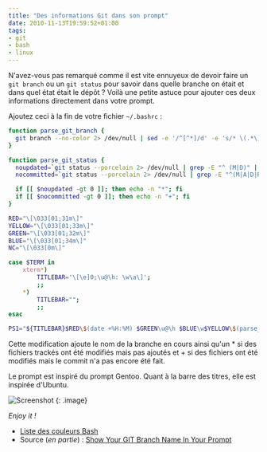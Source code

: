 ```yaml
---
title: "Des informations Git dans son prompt"
date: 2010-11-13T19:59:52+01:00
tags:
- git
- bash
- linux
---
```


N'avez-vous pas remarqué comme il est vite ennuyeux de devoir faire un `git branch` ou un `git status` pour savoir dans quelle branche on était et dans quel état était le dépôt ? Voilà une petite astuce pour ajouter ces deux informations directement dans votre prompt.

Ajoutez ceci à la fin de votre fichier `~/.bashrc` :

``` bash
function parse_git_branch {
  git branch --no-color 2> /dev/null | sed -e '/^[^*]/d' -e 's/* \(.*\)/(\1)/'
}

function parse_git_status {
  noupdated=`git status --porcelain 2> /dev/null | grep -E "^ (M|D)" | wc -l`
  nocommitted=`git status --porcelain 2> /dev/null | grep -E "^(M|A|D|R|C)" | wc -l`

  if [[ $noupdated -gt 0 ]]; then echo -n "*"; fi
  if [[ $nocommitted -gt 0 ]]; then echo -n "+"; fi
}

RED="\[\033[01;31m\]"
YELLOW="\[\033[01;33m\]"
GREEN="\[\033[01;32m\]"
BLUE="\[\033[01;34m\]"
NC="\[\033[0m\]"

case $TERM in
    xterm*)
        TITLEBAR='\[\e]0;\u@\h: \w\a\]';
        ;;
    *)
        TITLEBAR="";
        ;;
esac

PS1="${TITLEBAR}$RED\$(date +%H:%M) $GREEN\u@\h $BLUE\w$YELLOW\$(parse_git_branch)\$(parse_git_status) $BLUE\$ $NC"
```

Cette modification ajoute le nom de la branche en cours ainsi qu'un * si des fichiers trackés ont été modifiés mais pas ajoutés et + si des fichiers ont été modifiés mais le commit n'a pas encore été fait.  

Le prompt est inspiré du prompt Gentoo. Quant à la barre des titres, elle est inspirée d'Ubuntu.

![Screenshot]({attach}Screenshot-55-1.png)
{: .image}

_Enjoy it !_

  * [Liste des couleurs Bash](https://wiki.archlinux.org/index.php/Color_Bash_Prompt#List_of_colors_for_prompt_and_Bash)
  * Source (_en partie_) : [Show Your GIT Branch Name In Your Prompt](http://www.jonmaddox.com/2008/03/13/show-your-git-branch-name-in-your-prompt/)
